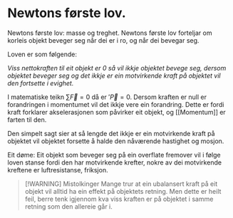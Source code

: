 # Newtons første lov.

Newtons første lov: masse og treghet.
Newtons første lov forteljar om korleis objekt beveger seg når dei er i ro, og når dei bevegar seg.

Loven er som følgende:

*Viss nettokraften til eit objekt er 0 så vil ikkje objektet bevege seg, dersom objektet beveger seg og det ikkje er ein motvirkende kraft på objektet vil den fortsette i evighet.*

I matematiske teikn
$\sum \vec{F}=0$ då er $'\vec{P}=0$.
Dersom kraften er null er forandringen i momentumet vil det ikkje vere ein forandring. Dette er fordi kraft forklarer akselerasjonen som påvirker eit objekt, og [[Momentum]] er farten til den.

Den simpelt sagt sier at så lengde det ikkje er ein motvirkende kraft på objektet vil objektet forsette å halde den nåværende hastighet og mosjon.


Eit døme: 
Eit objekt som beveger seg på ein overflate fremover vil i følge loven stanse fordi den har motvirkende krefter, nokre av dei motvirkende kreftene er luftresistanse, friksjon.

>[!WARNING] Mistolkinger
>Mange trur at ein ubalansert kraft på eit objekt vil alltid ha ein effekt på objektets retning. Men dette er heilt feil, berre tenk igjennom kva viss kraften er på objektet i samme retning som den allereie går i.

